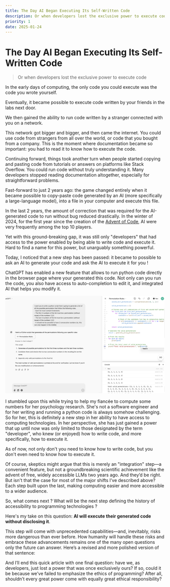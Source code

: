 ```yaml
---
title: The Day AI Began Executing Its Self-Written Code
description: Or when developers lost the exclusive power to execute code
priority: 1
date: 2025-01-24
---
```


# The Day AI Began Executing Its Self-Written Code

> Or when developers lost the exclusive power to execute code

In the early days of computing, the only code you could execute was the code you wrote yourself.

Eventually, it became possible to execute code written by your friends in the labs next door.

We then gained the ability to run code written by a stranger connected with you on a network.

This network got bigger and bigger, and then came the internet. You could use code from strangers from all over the
world, or code that you bought from a company. This is the moment where documentation became so important: you had to
read it to know how to execute the code.

Continuing forward, things took another turn when people started copying and pasting code from tutorials or answers on
platforms like Stack Overflow. You could run code without truly understanding it. Many developers stopped reading
documentation altogether, especially for straightforward problems.

Fast-forward to just 2 years ago: the game changed entirely when it became possible to copy-paste code generated by an
AI (more specifically a large-language model), into a file in your computer and execute this file.

In the last 2 years, the amount of correction that was required for the AI-generated code to run without bug reduced
drastically. In the winter of 2024, for the first year since the creation of
the [Advent of Code](https://adventofcode.com/2024), AI were very frequently among the top 10 players.

Yet with this ground-breaking gap, it was still only "developers" that had access to the power enabled by being able to
write code and execute it. Hard to find a name for this power, but unarguably something powerful.

Today, I noticed that a new step has been passed: it became to possible to ask an AI to generate your code and ask the
AI to execute it for you !

ChatGPT has enabled a new feature that allows to run python code directly in the browser page where your generated this
code. Not only can you run the code, you also have access to auto-completion to edit it, and integrated AI that helps
you modify it.

![](../images/chatgpt_python.png)

I stumbled upon this while trying to help my fiancée to compute some numbers for her psychology research. She's not a
software engineer and for her writing and running a python code is always somehow challenging. So for her, this is
definitely a new step in her ability to have access to computing technologies. In her perspective, she has just gained a
power that up until now was only limited to those designated by the term "developer", who knew (or enjoyed) how to write
code, and more specifically, how to execute it.

As of now, not only don't you need to know how to write code, but you don't even need to know how to execute it.

Of course, skeptics might argue that this is merely an "integration" step—a convenient feature, but not a groundbreaking
scientific achievement like the advent of free, widely accessible LLMs two years ago. And they’d be right. But isn't
that the case for most of the major shifts I’ve described above? Each step built upon the last, making computing easier
and more accessible to a wider audience.

So, what comes next ? What will be the next step defining the history of accessibility to programming technologies ?

Here's my take on this question: **AI will execute their generated code without disclosing it**.

This step will come with unprecedented capabilities—and, inevitably, risks more dangerous than ever before. How humanity
will handle these risks and embrace these advancements remains one of the many open questions only the future can
answer.
Here’s a revised and more polished version of that sentence:

And I’ll end this quick article with one final question: have we, as developers, just lost a power that was once
exclusively ours? If so, could it be because we’ve failed to emphasize the ethics of programming? After all, shouldn’t
every great power come with equally great ethical responsibility?
